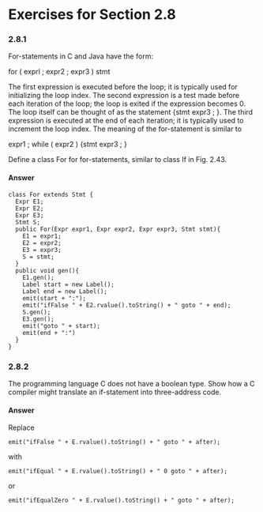 # Exercises for Section 2.8

### 2.8.1

For-statements in C and Java have the form:

for ( exprl ; expr2 ; expr3 ) stmt

The first expression is executed before the loop; it is typically used for
initializing the loop index. The second expression is a test made before each
iteration of the loop; the loop is exited if the expression becomes 0. The loop
itself can be thought of as the statement {stmt expr3 ; }. The third expression
is executed at the end of each iteration; it is typically used to increment the
loop index. The meaning of the for-statement is similar to

expr1 ; while ( expr2 ) {stmt expr3 ; }

Define a class For for for-statements, similar to class If in Fig. 2.43.

#### Answer

```
class For extends Stmt {
  Expr E1;
  Expr E2;
  Expr E3;
  Stmt S;
  public For(Expr expr1, Expr expr2, Expr expr3, Stmt stmt){
    E1 = expr1;
    E2 = expr2;
    E3 = expr3;
    S = stmt;
  }
  public void gen(){
    E1.gen();
    Label start = new Label();
    Label end = new Label();
    emit(start + ":");
    emit("ifFalse " + E2.rvalue().toString() + " goto " + end);
    S.gen();
    E3.gen();
    emit("goto " + start);
    emit(end + ":")
  }
}
```

### 2.8.2

The programming language C does not have a boolean type. Show how a C compiler might translate an if-statement into three-address code.

#### Answer

Replace

```
emit("ifFalse " + E.rvalue().toString() + " goto " + after);
```

with

```
emit("ifEqual " + E.rvalue().toString() + " 0 goto " + after);
```

or

```
emit("ifEqualZero " + E.rvalue().toString() + " goto " + after);
```

